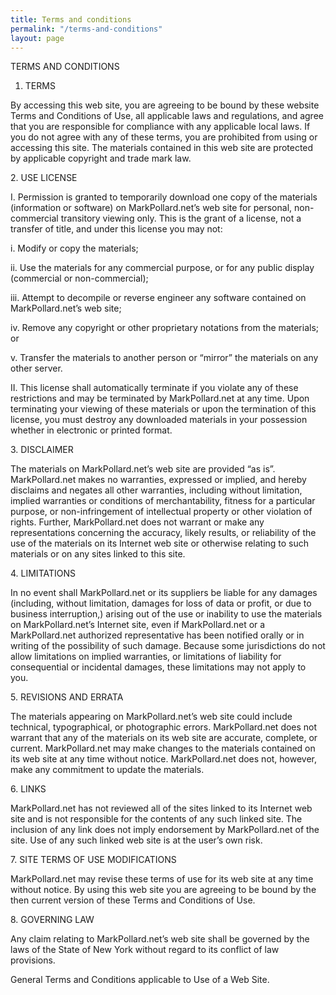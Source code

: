 ```yaml
---
title: Terms and conditions
permalink: "/terms-and-conditions"
layout: page
---
```


TERMS AND CONDITIONS

1. TERMS

By accessing this web site, you are agreeing to be bound by these website Terms and Conditions of Use, all applicable laws and regulations, and agree that you are responsible for compliance with any applicable local laws. If you do not agree with any of these terms, you are prohibited from using or accessing this site. The materials contained in this web site are protected by applicable copyright and trade mark law.

2\. USE LICENSE

I. Permission is granted to temporarily download one copy of the materials (information or software) on MarkPollard.net’s web site for personal, non-commercial transitory viewing only. This is the grant of a license, not a transfer of title, and under this license you may not:

i. Modify or copy the materials;

ii. Use the materials for any commercial purpose, or for any public display (commercial or non-commercial);

iii. Attempt to decompile or reverse engineer any software contained on MarkPollard.net’s web site;

iv. Remove any copyright or other proprietary notations from the materials; or

v. Transfer the materials to another person or “mirror” the materials on any other server.

II. This license shall automatically terminate if you violate any of these restrictions and may be terminated by MarkPollard.net at any time. Upon terminating your viewing of these materials or upon the termination of this license, you must destroy any downloaded materials in your possession whether in electronic or printed format.

3\. DISCLAIMER

The materials on MarkPollard.net’s web site are provided “as is”. MarkPollard.net makes no warranties, expressed or implied, and hereby disclaims and negates all other warranties, including without limitation, implied warranties or conditions of merchantability, fitness for a particular purpose, or non-infringement of intellectual property or other violation of rights. Further, MarkPollard.net does not warrant or make any representations concerning the accuracy, likely results, or reliability of the use of the materials on its Internet web site or otherwise relating to such materials or on any sites linked to this site.

4\. LIMITATIONS

In no event shall MarkPollard.net or its suppliers be liable for any damages (including, without limitation, damages for loss of data or profit, or due to business interruption,) arising out of the use or inability to use the materials on MarkPollard.net’s Internet site, even if MarkPollard.net or a MarkPollard.net authorized representative has been notified orally or in writing of the possibility of such damage. Because some jurisdictions do not allow limitations on implied warranties, or limitations of liability for consequential or incidental damages, these limitations may not apply to you.

5\. REVISIONS AND ERRATA

The materials appearing on MarkPollard.net’s web site could include technical, typographical, or photographic errors. MarkPollard.net does not warrant that any of the materials on its web site are accurate, complete, or current. MarkPollard.net may make changes to the materials contained on its web site at any time without notice. MarkPollard.net does not, however, make any commitment to update the materials.

6\. LINKS

MarkPollard.net has not reviewed all of the sites linked to its Internet web site and is not responsible for the contents of any such linked site. The inclusion of any link does not imply endorsement by MarkPollard.net of the site. Use of any such linked web site is at the user’s own risk.

7\. SITE TERMS OF USE MODIFICATIONS

MarkPollard.net may revise these terms of use for its web site at any time without notice. By using this web site you are agreeing to be bound by the then current version of these Terms and Conditions of Use.

8\. GOVERNING LAW

Any claim relating to MarkPollard.net’s web site shall be governed by the laws of the State of New York without regard to its conflict of law provisions.

General Terms and Conditions applicable to Use of a Web Site.